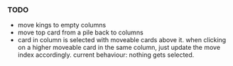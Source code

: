 ### TODO
+ move kings to empty columns
+ move top card from a pile back to columns
+ card in column is selected with moveable cards above it. when clicking on a higher moveable card in the same column, just update the move index accordingly. current behaviour: nothing gets selected.